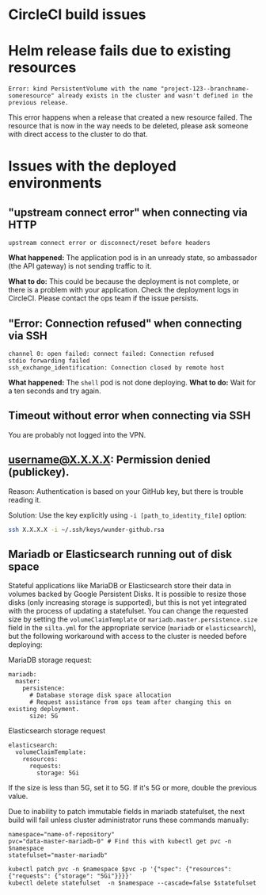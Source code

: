 
# CircleCI build issues

# Helm release fails due to existing resources
```
Error: kind PersistentVolume with the name "project-123--branchname-someresource" already exists in the cluster and wasn't defined in the previous release.
```
This error happens when a release that created a new resource failed.
The resource that is now in the way needs to be deleted, please ask someone with direct access to the cluster to do that.

# Issues with the deployed environments

## "upstream connect error" when connecting via HTTP
```
upstream connect error or disconnect/reset before headers
```
**What happened:** The application pod is in an unready state, so ambassador (the API gateway) is not sending traffic to it.

**What to do:** This could be because the deployment is not complete, or there is a problem with your application.
Check the deployment logs in CircleCI. Please contact the ops team if the issue persists.

## "Error: Connection refused" when connecting via SSH
```
channel 0: open failed: connect failed: Connection refused
stdio forwarding failed
ssh_exchange_identification: Connection closed by remote host
```

**What happened:** The `shell` pod is not done deploying.
**What to do:** Wait for a ten seconds and try again.

## Timeout without error when connecting via SSH

You are probably not logged into the VPN.

## username@X.X.X.X: Permission denied (publickey).

Reason: Authentication is based on your GitHub key, but there is trouble reading it.

Solution: Use the key explicitly using `-i [path_to_identity_file]` option:
```bash
ssh X.X.X.X -i ~/.ssh/keys/wunder-github.rsa 
```

## Mariadb or Elasticsearch running out of disk space
Stateful applications like MariaDB or Elasticsearch store their data in volumes backed by Google Persistent Disks. It is possible to resize those disks (only increasing storage is supported), but this is not yet integrated with the process of updating a statefulset. You can change the requested size by setting the `volumeClaimTemplate` or `mariadb.master.persistence.size` field in the `silta.yml` for the appropriate service (`mariadb` or `elasticsearch`), but the following workaround with access to the cluster is needed before deploying:

MariaDB storage request:
```
mariadb:
  master:
    persistence:
      # Database storage disk space allocation
      # Request assistance from ops team after changing this on existing deployment.
      size: 5G
```
Elasticsearch storage request
```
elasticsearch:
  volumeClaimTemplate:
    resources:
      requests:
        storage: 5Gi
```
If the size is less than 5G, set it to 5G. If it's 5G or more, double the previous value.

Due to inability to patch immutable fields in mariadb statefulset, the next build will fail unless cluster administrator runs these commands manually:
```
namespace="name-of-repository"
pvc="data-master-mariadb-0" # Find this with kubectl get pvc -n $namespace
statefulset="master-mariadb"

kubectl patch pvc -n $namespace $pvc -p '{"spec": {"resources": {"requests": {"storage": "5Gi"}}}}'
kubectl delete statefulset  -n $namespace --cascade=false $statefulset
```
